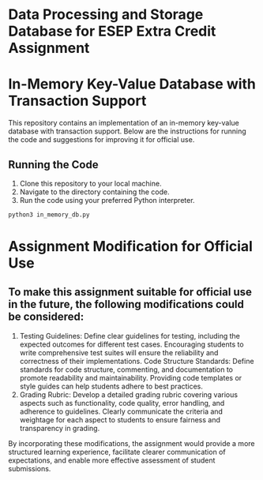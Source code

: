 # Data Processing and Storage Database for ESEP Extra Credit Assignment

# In-Memory Key-Value Database with Transaction Support

This repository contains an implementation of an in-memory key-value database with transaction support. Below are the instructions for running the code and suggestions for improving it for official use.

## Running the Code

1. Clone this repository to your local machine.
2. Navigate to the directory containing the code.
3. Run the code using your preferred Python interpreter.

```bash
python3 in_memory_db.py
```

# Assignment Modification for Official Use
## To make this assignment suitable for official use in the future, the following modifications could be considered:
1. Testing Guidelines: Define clear guidelines for testing, including the expected outcomes for different test cases. Encouraging students to write comprehensive test suites will ensure the reliability and correctness of their implementations.
Code Structure Standards: Define standards for code structure, commenting, and documentation to promote readability and maintainability. Providing code templates or style guides can help students adhere to best practices.
3. Grading Rubric: Develop a detailed grading rubric covering various aspects such as functionality, code quality, error handling, and adherence to guidelines. Clearly communicate the criteria and weightage for each aspect to students to ensure fairness and transparency in grading.

By incorporating these modifications, the assignment would provide a more structured learning experience, facilitate clearer communication of expectations, and enable more effective assessment of student submissions.
